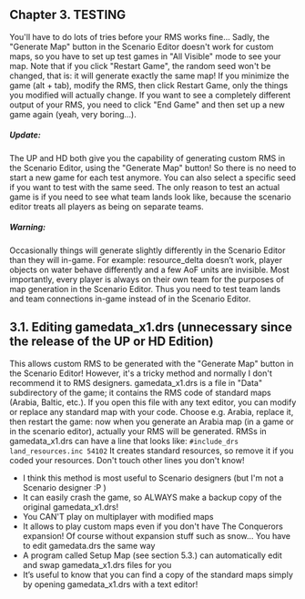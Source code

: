 Chapter 3. TESTING
---

You'll have to do lots of tries before your RMS works fine... Sadly, the "Generate Map" button in the Scenario Editor doesn't work for custom maps, so you have to set up test games in "All Visible" mode to see your map.
Note that if you click "Restart Game", the random seed won't be changed, that is: it will generate exactly the same map! If you minimize the game (alt + tab), modify the RMS, then click Restart Game, only the things you modified will actually change. If you want to see a completely different output of your RMS, you need to click "End Game" and then set up a new game again (yeah, very boring...).

##### Update:
The UP and HD both give you the capability of generating custom RMS in the Scenario Editor, using the "Generate Map" button! So there is no need to start a new game for each test anymore. You can also select a specific seed if you want to test with the same seed. The only reason to test an actual game is if you need to see what team lands look like, because the scenario editor treats all players as being on separate teams.

##### Warning:
Occasionally things will generate slightly differently in the Scenario Editor than they will in-game. For example: resource_delta doesn’t work, player objects on water behave differently and a few AoF units are invisible. Most importantly, every player is always on their own team for the purposes of map generation in the Scenario Editor.  Thus you need to test team lands and team connections in-game instead of in the Scenario Editor.

## 3.1. Editing gamedata_x1.drs (unnecessary since the release of the UP or HD Edition)
This allows custom RMS to be generated with the "Generate Map" button in the Scenario Editor!
However, it's a tricky method and normally I don't recommend it to RMS designers.
gamedata_x1.drs is a file in "Data" subdirectory of the game; it contains the RMS code of standard maps (Arabia, Baltic, etc.). If you open this file with any text editor, you can modify or replace any standard map with your code.
Choose e.g. Arabia, replace it, then restart the game: now when you generate an Arabia map (in a game or in the scenario editor), actually your RMS will be generated.
RMSs in gamedata_x1.drs can have a line that looks like: `#include_drs land_resources.inc 54102`
It creates standard resources, so remove it if you coded your resources. Don't touch other lines you don't know!
-	I think this method is most useful to Scenario designers (but I'm not a Scenario designer :P )
-	It can easily crash the game, so ALWAYS make a backup copy of the original gamedata_x1.drs!
-	You CAN'T play on multiplayer with modified maps
-	It allows to play custom maps even if you don't have The Conquerors expansion! Of course without expansion stuff such as snow... You have to edit gamedata.drs the same way
-	A program called Setup Map (see section 5.3.) can automatically edit and swap gamedata_x1.drs files for you
-	It’s useful to know that you can find a copy of the standard maps simply by opening gamedata_x1.drs with a text editor!

